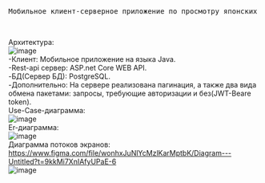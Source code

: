 <pre>Мобильное клиент-серверное приложение по просмотру японских мультипликаций.</pre> <br />
Архитектура:<br />
![image](https://user-images.githubusercontent.com/82723047/218302050-4136ebf3-d94d-4550-af05-4a60d056f889.png)<br />
-Клиент: Мобильное приложение на языка Java.<br />
-Rest-api сервер: ASP.net Core WEB API.<br />
-БД(Сервер БД): PostgreSQL.<br />
-Дополнительно: На сервере реализована пагинация, а также два вида обмена пакетами: запросы, требующие авторизации и без(JWT-Beare token).<br />
Use-Case-диаграмма:<br />
![image](https://user-images.githubusercontent.com/82723047/218301664-12cb45f5-f122-49ba-b962-3c6b4e2376da.png)
<br />
Er-диаграмма:<br />
![image](https://user-images.githubusercontent.com/82723047/218301702-a9cd05a5-4d63-44ec-8952-ce4eccba5f1b.png)<br />
Диаграмма потоков экранов: https://www.figma.com/file/wonhxJuNlYcMzlKarMptbK/Diagram---Untitled?t=9kkMi7XnIAfyUPaE-6 <br/>
![image](https://user-images.githubusercontent.com/82723047/218301836-a066ac81-8922-4a59-a7ae-afa2a9cb0735.png)
